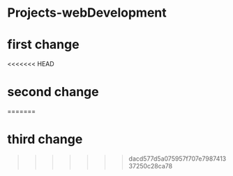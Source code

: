 # Projects-webDevelopment
# first change
<<<<<<< HEAD
# second change
=======
# third change
>>>>>>> dacd577d5a075957f707e798741337250c28ca78
